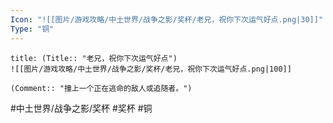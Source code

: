 ```yaml
---
Icon: "![[图片/游戏攻略/中土世界/战争之影/奖杯/老兄，祝你下次运气好点.png|30]]"
Type: "铜"
---
```

```ad-common-bronze-trophy
title: (Title:: "老兄，祝你下次运气好点")
![[图片/游戏攻略/中土世界/战争之影/奖杯/老兄，祝你下次运气好点.png|100]]

(Comment:: "撞上一个正在逃命的敌人或追随者。")
```

#中土世界/战争之影/奖杯 #奖杯 #铜
